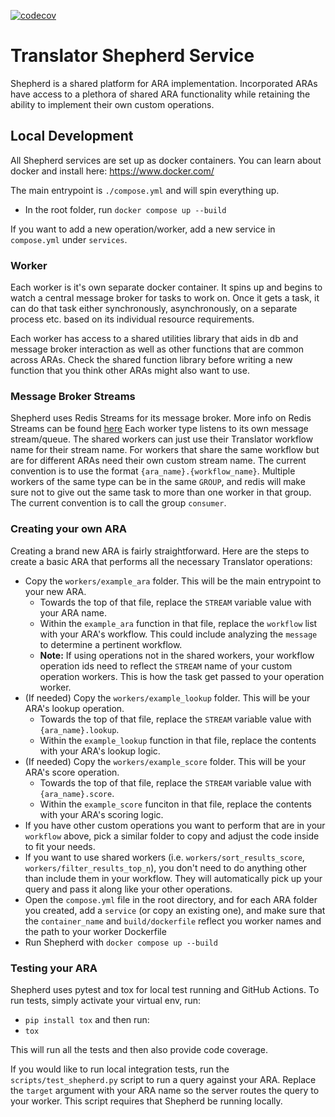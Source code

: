 [![codecov](https://codecov.io/gh/BioPack-team/shepherd/graph/badge.svg?token=NTPV9WF7EO)](https://codecov.io/gh/BioPack-team/shepherd)

# Translator Shepherd Service

Shepherd is a shared platform for ARA implementation. Incorporated ARAs have access to a plethora of shared ARA functionality while retaining the ability to implement their own custom operations.

## Local Development

All Shepherd services are set up as docker containers. You can learn about docker and install here: https://www.docker.com/

The main entrypoint is `./compose.yml` and will spin everything up.

- In the root folder, run `docker compose up --build`

If you want to add a new operation/worker, add a new service in `compose.yml` under `services`.

### Worker

Each worker is it's own separate docker container. It spins up and begins to watch a central message broker for tasks to work on. Once it gets a task, it
can do that task either synchronously, asynchronously, on a separate process etc. based on its individual resource requirements.

Each worker has access to a shared utilities library that aids in db and message broker interaction as well as other functions that are common across ARAs. Check the
shared function library before writing a new function that you think other ARAs might also want to use.

### Message Broker Streams

Shepherd uses Redis Streams for its message broker. More info on Redis Streams can be found [here](https://redis.io/docs/latest/develop/data-types/streams/)
Each worker type listens to its own message stream/queue. The shared workers can just use their Translator workflow name for their stream name. For workers that share the same workflow but are for different ARAs need their own custom stream name. The current convention is to use the format `{ara_name}.{workflow_name}`.
Multiple workers of the same type can be in the same `GROUP`, and redis will make sure not to give out the same task to more than one worker in that group. The current convention is to call the group `consumer`.

### Creating your own ARA

Creating a brand new ARA is fairly straightforward. Here are the steps to create a basic ARA that performs all the necessary Translator operations:
- Copy the `workers/example_ara` folder. This will be the main entrypoint to your new ARA.
  - Towards the top of that file, replace the `STREAM` variable value with your ARA name.
  - Within the `example_ara` function in that file, replace the `workflow` list with your ARA's workflow. This could include analyzing the `message` to determine a pertinent workflow.
  - **Note:** If using operations not in the shared workers, your workflow operation ids need to reflect the `STREAM` name of your custom operation workers. This is how the task get passed to your operation worker.
- (If needed) Copy the `workers/example_lookup` folder. This will be your ARA's lookup operation.
  - Towards the top of that file, replace the `STREAM` variable value with `{ara_name}.lookup`.
  - Within the `example_lookup` function in that file, replace the contents with your ARA's lookup logic.
- (If needed) Copy the `workers/example_score` folder. This will be your ARA's score operation.
  - Towards the top of that file, replace the `STREAM` variable value with `{ara_name}.score`.
  - Within the `example_score` funciton in that file, replace the contents with your ARA's scoring logic.
- If you have other custom operations you want to perform that are in your `workflow` above, pick a similar folder to copy and adjust the code inside to fit your needs.
- If you want to use shared workers (i.e. `workers/sort_results_score`, `workers/filter_results_top_n`), you don't need to do anything other than include them in your workflow. They will automatically pick up your query and pass it along like your other operations.
- Open the `compose.yml` file in the root directory, and for each ARA folder you created, add a `service` (or copy an existing one), and make sure that the `container_name` and `build/dockerfile` reflect you worker names and the path to your worker Dockerfile
- Run Shepherd with `docker compose up --build`

### Testing your ARA

Shepherd uses pytest and tox for local test running and GitHub Actions. To run tests, simply activate your virtual env, run:
- `pip install tox`
and then run:
- `tox`

This will run all the tests and then also provide code coverage.


If you would like to run local integration tests, run the `scripts/test_shepherd.py` script to run a query against your ARA. Replace the `target` argument with your ARA name so the server routes the query to your worker. This script requires that Shepherd be running locally.